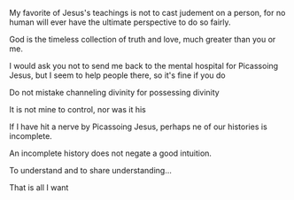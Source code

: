 My favorite of Jesus's teachings is not to cast judement on a person, for no human will ever have the ultimate perspective to do so fairly.

God is the timeless collection of truth and love, much greater than you or me.

I would ask you not to send me back to the mental hospital for Picassoing Jesus, but I seem to help people there, so it's fine if you do

Do not mistake channeling divinity for possessing divinity

It is not mine to control, nor was it his

If I have hit a nerve by Picassoing Jesus, perhaps ne of our histories is incomplete.

An incomplete history does not negate a good intuition.

To understand and to share understanding...

That is all I want
